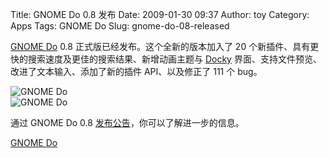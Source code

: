 Title: GNOME Do 0.8 发布
Date: 2009-01-30 09:37
Author: toy
Category: Apps
Tags: GNOME Do
Slug: gnome-do-08-released

[GNOME Do](http://linuxtoy.org/archives/gnome-do.html) 0.8
正式版已经发布。这个全新的版本加入了 20
个新插件、具有更快的搜索速度及更佳的搜索结果、新增动画主题与
[Docky](http://linuxtoy.org/archives/gnome-do-08-alpha-1.html)
界面、支持文件预览、改进了文本输入、添加了新的插件 API、以及修正了 111
个 bug。

![GNOME Do](http://i.linuxtoy.org/images/2009/01/gnome-do-08.png)  
![GNOME Do](http://i.linuxtoy.org/images/2009/01/gnome-do-08-2.png)

通过 GNOME Do 0.8
[发布公告](http://do.davebsd.com/release.shtml)，你可以了解进一步的信息。

[GNOME Do](http://do.davebsd.com/download.shtml)
